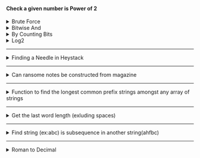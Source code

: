#### Check a given number is Power of 2

<details>

  <summary>Brute Force</summary>
  
  ```python
  n = 120

  x = n
  while x > 1:
    if x %2 == 0:
      x = x/2
    else:
      break


  if x==1 :
      print(f"{n} :yes power of 2")
  else:
      print(f"{n} No it is not")
  ```

</details>

<details>

  <summary>Bitwise And</summary>

  ```python
      ( x & (x-1) ) == 0
  ```

</details>

<details>

  <summary>By Counting Bits</summary>
     
  * There should be only one bit count
  * ex
    ```txt
      2  -> 10
      4  -> 100
      8  -> 1000
    ```

    ```python
    n = 1024
    x = n
    bit_count = 0
    for i in range(16):
      if x&1 == 1:
        bit_count +=1
        # optionaly we can bail out here, if >1
      x = x>>1

    print(f"bit count;{bit_count}")
    if bit_count > 1:
      print(f"{n} is not a power of 2 , as bit_count is:{bit_count}")
    else:
      print(f"{n} is power of 2")
      
    ```

</details>

<details>

  <summary>Log2</summary>
    
  ```python
  y = math.log2(x)
  if math.floor(y) == math.ceil(y):
    print("power of 2)
  ```

</details>

___

<details>

   <summary>Finding a Needle in Heystack</summary>
   
   <details>
      <summary>Logic</summary>

* Loop through hey stack
* Loop through needle stack
  * Check each match
    * If no match break
    * Check reached at the end of needle
    * If reached, return hey stack index.

   </details>

   <details>
     <summary>Code</summary>
```python
# sabsad
# sad
# 
def find_needle_in_heystack(hey_stack, needle):
    h = len(hey_stack)
    n = len(needle)

    for i in range(h):
        
        # start from current i
        j = i
        for k in range(n):
            if hey_stack[j] == needle[k]:
                # matched keep moving
                j = j+1
            else:
                break
            
            # check whether we have reached to last index of the needle
            if k == n-1:
                return i
   
    return -1

pos = find_needle_in_heystack("sasad", "sad")
print(f'needle position: {pos}')

pos = find_needle_in_heystack("leetcode", "leeto")
print(f'needle position: {pos}')

```
   </details>
</details>

____

<details>

  <summary>Can ransome notes be constructed from magazine</summary>

  <details>
     <summary>Logic</summary>

* ransomNotes can be constructed from the letters in magazine. Letters in magazine can be used only once.
* ex: "aa" can be constructed from "aab"
* "aab" cannot be constructed from "ab"
* [source](https://www.youtube.com/shorts/7IyE3RgHap0)
  </details>
  
  <details>
  <summary>Code</summary>

```python
def canConstruct(ransom :str, magazine : str) -> bool:
    letters = {}
    
    # load leters in to dictionary
    for l in magazine:
        if l in letters:
            letters[l] += 1     # increment
        else:
            letters[l] = 1
    #print(letters)
    
    # check from ransom whether each letter contains in letters
    for c in ransom:
        if c not in letters:
            return False        # return immeidatley as we cannot construct
        if letters[c] == 1:
            del letters[c]      # if there is only 1 , delete from dictionary
        else:
            letters[c] -= 1
    
    return True     # we come here means we have all the letters to construct ransom
            

ransomNote = "ab"
magazine = "aab"
ret = canConstruct(ransomNote, magazine)
print(f"can construct {ransomNote} from {magazine}  {ret}")

```

</details>


</details>

____

<details>
  <summary>Function to find the longest common prefix strings amongst any array of strings</summary>
<details>
    <summary>Logic</summary>

```python
# Pick a item from the list and start looking for each chacter in all the string to match
#       2 straties to pick
#           first one
#           go through list and find out the minimum one.
#   For each character in selected item
#       For each string 
#           If no match
#               return result
#       append to result
#   return result```
```
  </details>

  <details>
    <summary>Code</summary>

```python
def longest_prefix(strs : list[str]) -> str:
    result = ""
    
    for i in range(len(strs[0])):
        for s in strs:
            if len(s) == i or strs[0][i] != s[i]:
                return result
        result += strs[0][i]

    return result



print(longest_prefix(['flower','flight', 'flow']))
print(longest_prefix(['flower', 'flow']))

```

  </details>
</details>

____

<details>
  <summary>Get the last word length (exluding spaces)</summary>

   <details>
      <summary>Logic</summary>

```python
# go through backwards of string using (range(start,stop,step))
# skip to the first non white space in reverse
# In next loop keep counting till white space occurs
# return count
```

   </details>

  <details>

   <summary>Code</summary>

```python
def last_world_length(str1 : str) -> int:
    count = 0
    str_length = len(str1)-1
    
    # Skip to up to non white space
    for i in range(len(str1)-1,-1,-1):
        if str1[i] != ' ':
            break
        str_length -= 1
            
    for i in range(str_length,-1,-1):
        if str1[i] == ' ':
            return count
        count += 1
    return count

print(last_world_length("Hello World123   "))
print(last_world_length("Hello World123"))
print(last_world_length("Hello"))
print(last_world_length("    "))

```



  </details>

</details>

____

<details>
   <summary>Find string (ex:abc) is subsequence in another string(ahfbc)</summary>
   <details>
    <summary>Logic</summary>

```python
#   s1:"abc"  s2:"ahgbc"  (True)
#  
#   i : s1 , j:s2
#   loop through s2
#     if match
#       move i, j
#     else
#       move j
#     if s1 reached
#       return tru
#   end of loop means did not match, return false
#   
```
   </details>
  <details>
     <summary>Code</summary>

```python
def is_subsequence(s1: str, s2: str) -> bool:
    # todo: error conditions
    j = 0
    for i in range(len(s2)):
        if s2[i] == s1[j] :
            j += 1
        if j == len(s1):
            return True
    return False
        

print(is_subsequence("abc","ahgbc"))
print(is_subsequence("abc","ahgb"))
```
  </details>
</details>

___

<details>
   <summary> Roman to Decimal</summary>

   <details>
    <summary>Logic</summary>

```python
#   Convert Roman number to Decimal
#   VII  -> 7
#   IV   -> 4
#   Strategy
#       -> Keep a map of roman numbers to decimal
#               I -> 1 , V -> 5, X -> 10
#       -> Walk thgough the digits and get decimal and add it to total
#       -> Some special numbers like IV makes the number to subtract
#       -> From current look ahead and if the next number is big number
#           -> Subtract the current number from the next number
#           -> Move on from next number
```

   </details>

   <details>
    <summary>Code</summary>

```python
def roman_decimal(str : str) -> int:
    total = 0
    
    roman_map = {
        'I' : 1,
        'V' : 5,
        'X' : 10
    }
    
    i = 0
    while i < len(str):
        # todo: check for invalid characters.
        current = roman_map[str[i]]
        # look at head
        if i < len(str)-1 and roman_map[str[i+1]] > current:
            current = roman_map[str[i+1]]-current
            i += 1
        i += 1
        total += current
        
    return total
        

print('VII->' , roman_decimal("VII"))
print("XVI->" , roman_decimal("XVI"))
print("IV->" ,roman_decimal("IV"))
print("IXV->" , roman_decimal("IXV"))

```
   </details>

</details>